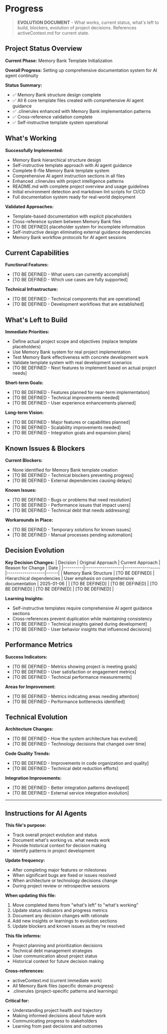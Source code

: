 # Progress

> **EVOLUTION DOCUMENT** - What works, current status, what's left to build, blockers, evolution of project decisions. References activeContext.md for current state.

## Project Status Overview

**Current Phase:** Memory Bank Template Initialization

**Overall Progress:** Setting up comprehensive documentation system for AI agent continuity

**Status Summary:**
- ✅ Memory Bank structure design complete
- ✅ All 6 core template files created with comprehensive AI agent guidance
- ✅ .clinerules enhanced with Memory Bank implementation patterns
- ✅ Cross-reference validation complete
- ✅ Self-instructive template system operational

## What's Working

**Successfully Implemented:**
- Memory Bank hierarchical structure design
- Self-instructive template approach with AI agent guidance
- Complete 6-file Memory Bank template system
- Comprehensive AI agent instruction sections in all files
- Enhanced .clinerules with project intelligence patterns
- README.md with complete project overview and usage guidelines
- Initial environment detection and markdown lint scripts for CI/CD
- Full documentation system ready for real-world deployment

**Validated Approaches:**
- Template-based documentation with explicit placeholders
- Cross-reference system between Memory Bank files
- [TO BE DEFINED] placeholder system for incomplete information
- Self-instructive design eliminating external guidance dependencies
- Memory Bank workflow protocols for AI agent sessions

## Current Capabilities

**Functional Features:**
- [TO BE DEFINED - What users can currently accomplish]
- [TO BE DEFINED - Which use cases are fully supported]

**Technical Infrastructure:**
- [TO BE DEFINED - Technical components that are operational]
- [TO BE DEFINED - Development workflows that are established]

## What's Left to Build

**Immediate Priorities:**
- Define actual project scope and objectives (replace template placeholders)
- Use Memory Bank system for real project implementation
- Test Memory Bank effectiveness with concrete development work
- Validate template system with real development scenarios
- [TO BE DEFINED - Next features to implement based on actual project needs]

**Short-term Goals:**
- [TO BE DEFINED - Features planned for near-term implementation]
- [TO BE DEFINED - Technical improvements needed]
- [TO BE DEFINED - User experience enhancements planned]

**Long-term Vision:**
- [TO BE DEFINED - Major features or capabilities planned]
- [TO BE DEFINED - Scalability improvements needed]
- [TO BE DEFINED - Integration goals and expansion plans]

## Known Issues & Blockers

**Current Blockers:**
- None identified for Memory Bank template creation
- [TO BE DEFINED - Technical blockers preventing progress]
- [TO BE DEFINED - External dependencies causing delays]

**Known Issues:**
- [TO BE DEFINED - Bugs or problems that need resolution]
- [TO BE DEFINED - Performance issues that impact users]
- [TO BE DEFINED - Technical debt that needs addressing]

**Workarounds in Place:**
- [TO BE DEFINED - Temporary solutions for known issues]
- [TO BE DEFINED - Manual processes pending automation]

## Decision Evolution

**Key Decision Changes:**
| Decision | Original Approach | Current Approach | Reason for Change | Date |
|----------|-------------------|------------------|-------------------|------|
| Memory Bank Structure | [TO BE DEFINED] | Hierarchical dependencies | User emphasis on comprehensive documentation | 2025-01-06 |
| [TO BE DEFINED] | [TO BE DEFINED] | [TO BE DEFINED] | [TO BE DEFINED] | [TO BE DEFINED] |

**Learning Insights:**
- Self-instructive templates require comprehensive AI agent guidance sections
- Cross-references prevent duplication while maintaining consistency
- [TO BE DEFINED - Technical insights gained during development]
- [TO BE DEFINED - User behavior insights that influenced decisions]

## Performance Metrics

**Success Indicators:**
- [TO BE DEFINED - Metrics showing project is meeting goals]
- [TO BE DEFINED - User satisfaction or engagement metrics]
- [TO BE DEFINED - Technical performance measurements]

**Areas for Improvement:**
- [TO BE DEFINED - Metrics indicating areas needing attention]
- [TO BE DEFINED - Performance bottlenecks identified]

## Technical Evolution

**Architecture Changes:**
- [TO BE DEFINED - How the system architecture has evolved]
- [TO BE DEFINED - Technology decisions that changed over time]

**Code Quality Trends:**
- [TO BE DEFINED - Improvements in code organization and quality]
- [TO BE DEFINED - Technical debt reduction efforts]

**Integration Improvements:**
- [TO BE DEFINED - Better integration patterns developed]
- [TO BE DEFINED - External service integration evolution]

---

## Instructions for AI Agents

**This file's purpose:**
- Track overall project evolution and status
- Document what's working vs. what needs work
- Provide historical context for decision making
- Identify patterns in project development

**Update frequency:**
- After completing major features or milestones
- When significant bugs are fixed or issues resolved
- When architecture or technology decisions change
- During project review or retrospective sessions

**When updating this file:**
1. Move completed items from "what's left" to "what's working"
2. Update status indicators and progress metrics
3. Document any decision changes with rationale
4. Add new insights or learnings to evolution sections
5. Update blockers and known issues as they're resolved

**This file informs:**
- Project planning and prioritization decisions
- Technical debt management strategies
- User communication about project status
- Historical context for future decision making

**Cross-references:**
- activeContext.md (current immediate work)
- All Memory Bank files (specific domain progress)
- .clinerules (project-specific patterns and learnings)

**Critical for:**
- Understanding project health and trajectory
- Making informed decisions about future work
- Communicating progress to stakeholders
- Learning from past decisions and outcomes
